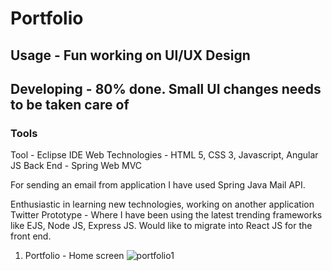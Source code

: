 

# Portfolio



## Usage - Fun working on UI/UX Design



## Developing - 80% done. Small UI changes needs to be taken care of 



### Tools

Tool - Eclipse IDE 
Web Technologies - HTML 5, CSS 3, Javascript, Angular JS
Back End - Spring Web MVC

For sending an email from application I have used Spring Java Mail API.

Enthusiastic in learning new technologies, working on another application Twitter Prototype - Where I have been using the latest trending frameworks like EJS, Node JS, Express JS. Would like to migrate into React JS for the front end. 

1. Portfolio - Home screen 
![portfolio1](https://user-images.githubusercontent.com/7831608/31523436-22b3ac20-af79-11e7-9adc-effe2c048aa2.png)


